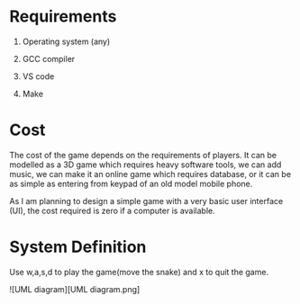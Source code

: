 # Requirements

1. Operating system (any)

2. GCC compiler

3. VS code

4. Make

# Cost

The cost of the game depends on the requirements of players. It can be modelled as a 3D game which requires heavy software tools, we can add music, we can make it an online game which requires database, or it can be as simple as entering from keypad of an old model mobile phone.

As I am planning to design a simple game with a very basic user interface (UI), the cost required is zero if a computer is available.

# System Definition

Use w,a,s,d to play the game(move the snake) and x to quit the game.

![UML diagram][UML diagram.png]